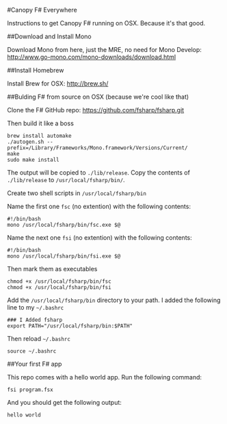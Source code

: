 #Canopy F# Everywhere

Instructions to get Canopy F# running on OSX. Because it's that good.

##Download and Install Mono

Download Mono from here, just the MRE, no need for Mono Develop: http://www.go-mono.com/mono-downloads/download.html

##Install Homebrew

Install Brew for OSX: http://brew.sh/

##Bulding F# from source on OSX (because we're cool like that)

Clone the F# GitHub repo: https://github.com/fsharp/fsharp.git

Then build it like a boss

    brew install automake
    ./autogen.sh --prefix=/Library/Frameworks/Mono.framework/Versions/Current/
    make
    sudo make install

The output will be copied to `./lib/release`. Copy the contents of `./lib/release` to `/usr/local/fsharp/bin/`.

Create two shell scripts in `/usr/local/fsharp/bin`

Name the first one `fsc` (no extention) with the following contents:

    #!/bin/bash
    mono /usr/local/fsharp/bin/fsc.exe $@

Name the next one `fsi` (no extention) with the following contents:

    #!/bin/bash
    mono /usr/local/fsharp/bin/fsi.exe $@

Then mark them as executables

    chmod +x /usr/local/fsharp/bin/fsc
    chmod +x /usr/local/fsharp/bin/fsi

Add the `/usr/local/fsharp/bin` directory to your path. I added the following line to my `~/.bashrc`

    ### I Added fsharp
    export PATH="/usr/local/fsharp/bin:$PATH"

Then reload `~/.bashrc`

    source ~/.bashrc

##Your first F# app

This repo comes with a hello world app. Run the following command:

  `fsi program.fsx`

And you should get the following output:

  `hello world`


